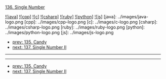 [136. Single Number](https://leetcode.com/problems/single-number/)

[![java]](../java/136-single-number.md)
[![cpp]](../cpp/136-single-number.md)
[![c]](../c/136-single-number.md)
[![csharp]](../csharp/136-single-number.md)
[![ruby]](../ruby/136-single-number.md)
[![python]](../python/136-single-number.md)
[![js]](../js/136-single-number.md)
[java]: ../images/java-logo.png
[cpp]: ../images/cpp-logo.png
[c]: ../images/c-logo.png
[csharp]: ../images/csharp-logo.png
[ruby]: ../images/ruby-logo.png
[python]: ../images/python-logo.png
[js]: ../images/js-logo.png

- [prev: 135. Candy](135-candy.md)
- [next: 137. Single Number II](137-single-number-ii.md)

---



---

- [prev: 135. Candy](135-candy.md)
- [next: 137. Single Number II](137-single-number-ii.md)
